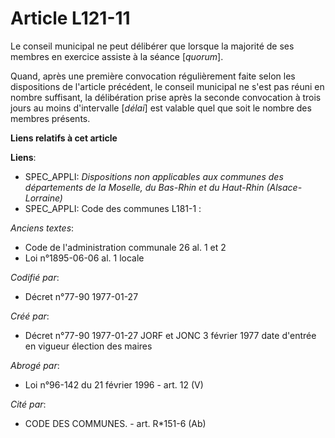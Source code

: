 # Article L121-11

Le conseil municipal ne peut délibérer que lorsque la majorité de ses membres en exercice assiste à la séance [*quorum*]. 

Quand, après une première convocation régulièrement faite selon les dispositions de l'article précédent, le conseil municipal
ne s'est pas réuni en nombre suffisant, la délibération prise après la seconde convocation à trois jours au moins
d'intervalle [*délai*] est valable quel que soit le nombre des membres présents.

**Liens relatifs à cet article**

**Liens**:

  - SPEC_APPLI: *Dispositions non applicables aux communes des départements de la Moselle, du Bas-Rhin et du Haut-Rhin (Alsace-Lorraine)*
  - SPEC_APPLI: Code des communes L181-1 :

_Anciens textes_:

  - Code de l'administration communale 26 al. 1 et 2
  - Loi n°1895-06-06 al. 1 locale

_Codifié par_:

  - Décret n°77-90 1977-01-27

_Créé par_:

  - Décret n°77-90 1977-01-27 JORF et JONC 3 février 1977 date d'entrée en vigueur élection des maires

_Abrogé par_:

  - Loi n°96-142 du 21 février 1996 - art. 12 (V)

_Cité par_:

  - CODE DES COMMUNES. - art. R*151-6 (Ab)
